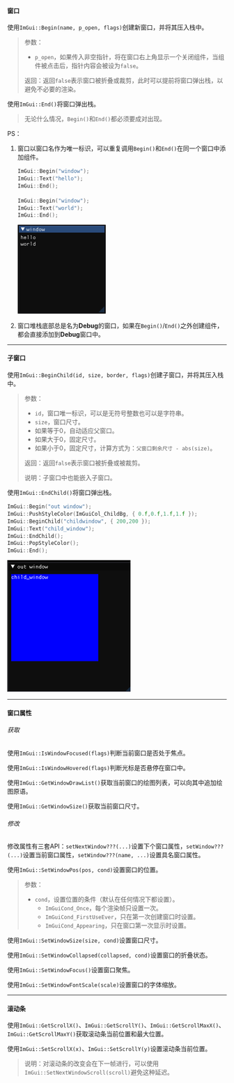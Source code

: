 #### 窗口

使用`ImGui::Begin(name, p_open, flags)`创建新窗口，并将其压入栈中。

>   参数：
>
>   *   `p_open`，如果传入非空指针，将在窗口右上角显示一个关闭组件，当组件被点击后，指针内容会被设为`false`。
>
>   返回：返回`false`表示窗口被折叠或裁剪，此时可以提前将窗口弹出栈，以避免不必要的渲染。

使用`ImGui::End()`将窗口弹出栈。

>   无论什么情况，`Begin()`和`End()`都必须要成对出现。

PS：

1.   窗口以窗口名作为唯一标识，可以重复调用`Begin()`和`End()`在同一个窗口中添加组件。

     ```cpp
     ImGui::Begin("window");
     ImGui::Text("hello");
     ImGui::End();
     
     ImGui::Begin("window");
     ImGui::Text("world");
     ImGui::End();
     ```

     <img src="./../../../999.Asset/image-20230705170801964.png" alt="image-20230705170801964" style="zoom:50%;" />

2.   窗口堆栈底部总是名为**Debug**的窗口，如果在`Begin()`/`End()`之外创建组件，都会直接添加到**Debug**窗口中。

---

#### 子窗口

使用`ImGui::BeginChild(id, size, border, flags)`创建子窗口，并将其压入栈中。

>参数：
>
>*   `id`，窗口唯一标识，可以是无符号整数也可以是字符串。
>*   `size`，窗口尺寸。
>    *   如果等于0，自动适应父窗口。
>    *   如果大于0，固定尺寸。
>    *   如果小于0，固定尺寸，计算方式为：`父窗口剩余尺寸 - abs(size)`。
>
>返回：返回`false`表示窗口被折叠或被裁剪。
>
>说明：子窗口中也能嵌入子窗口。

使用`ImGui::EndChild()`将窗口弹出栈。

```cpp
ImGui::Begin("out window");
ImGui::PushStyleColor(ImGuiCol_ChildBg, { 0.f,0.f,1.f,1.f });
ImGui::BeginChild("childwindow", { 200,200 });
ImGui::Text("child_window");
ImGui::EndChild();
ImGui::PopStyleColor();
ImGui::End();
```

![image-20230705200355318](./../../../999.Asset/image-20230705200355318.png)

---

#### 窗口属性

###### 获取

使用`ImGui::IsWindowFocused(flags)`判断当前窗口是否处于焦点。

使用`ImGui::IsWindowHovered(flags)`判断光标是否悬停在窗口中。

使用`ImGui::GetWindowDrawList()`获取当前窗口的绘图列表，可以向其中追加绘图原语。

使用`ImGui::GetWindowSize()`获取当前窗口尺寸。

###### 修改

修改属性有三套API：`setNextWindow???(...)`设置下个窗口属性，`setWindow???(...)`设置当前窗口属性，`setWindow???(name, ...)`设置具名窗口属性。

使用`ImGui::SetWindowPos(pos, cond)`设置窗口的位置。

>   参数：
>
>   *   `cond`，设置位置的条件（默认在任何情况下都设置）。
>       *   `ImGuiCond_Once`，每个渲染帧只设置一次。
>       *   `ImGuiCond_FirstUseEver`，只在第一次创建窗口时设置。
>       *   `ImGuiCond_Appearing`，只在窗口第一次显示时设置。

使用`ImGui::SetWindowSize(size, cond)`设置窗口尺寸。

使用`ImGui::SetWindowCollapsed(collapsed, cond)`设置窗口的折叠状态。

使用`ImGui::SetWindowFocus()`设置窗口聚焦。

使用`ImGui::SetWindowFontScale(scale)`设置窗口的字体缩放。

---

#### 滚动条

使用`ImGui::GetScrollX()`、`ImGui::GetScrollY()`、`ImGui::GetScrollMaxX()`、`ImGui::GetScrollMaxY()`获取滚动条当前位置和最大位置。

使用`ImGui::SetScrollX(x)`、`ImGui::SetScrollY(y)`设置滚动条当前位置。

>   说明：对滚动条的改变会在下一帧进行，可以使用`ImGui::SetNextWindowScroll(scroll)`避免这种延迟。